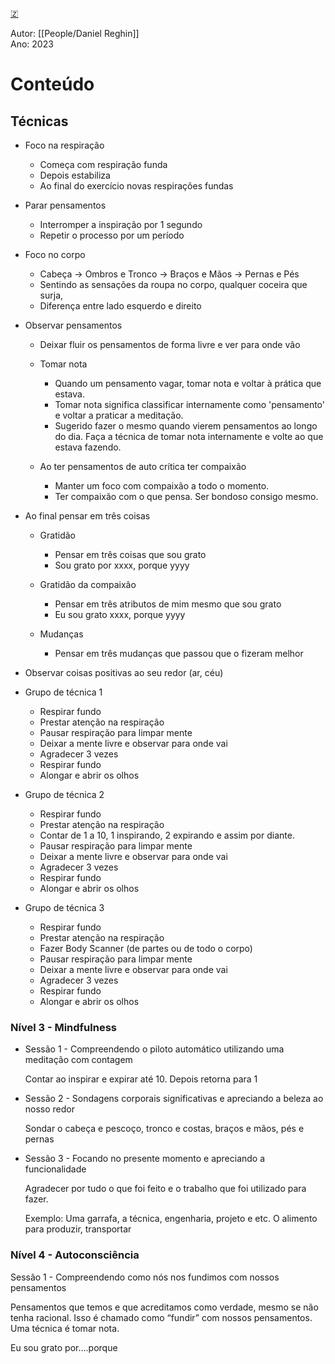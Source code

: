 [🇿](zotero://select/library/items/IJAP9RMV)

Autor: [[People/Daniel Reghin]]  
Ano: 2023
# Conteúdo

## Técnicas

- Foco na respiração
    
    - Começa com respiração funda
    - Depois estabiliza
    - Ao final do exercício novas respirações fundas
- Parar pensamentos
    
    - Interromper a inspiração por 1 segundo
    - Repetir o processo por um período
- Foco no corpo
    
    - Cabeça -> Ombros e Tronco -> Braços e Mãos -> Pernas e Pés
    - Sentindo as sensações da roupa no corpo, qualquer coceira que surja,
    - Diferença entre lado esquerdo e direito
- Observar pensamentos
    
    - Deixar fluir os pensamentos de forma livre e ver para onde vão
    - Tomar nota
        
        - Quando um pensamento vagar, tomar nota e voltar à prática que estava.
        - Tomar nota significa classificar internamente como 'pensamento' e voltar a praticar a meditação.
        - Sugerido fazer o mesmo quando vierem pensamentos ao longo do dia. Faça a técnica de tomar nota internamente e volte ao que estava fazendo.
    - Ao ter pensamentos de auto crítica ter compaixão
        
        - Manter um foco com compaixão a todo o momento.
        - Ter compaixão com o que pensa. Ser bondoso consigo mesmo.
- Ao final pensar em três coisas
    
    - Gratidão
        
        - Pensar em três coisas que sou grato
        - Sou grato por xxxx, porque yyyy
    - Gratidão da compaixão
        
        - Pensar em três atributos de mim mesmo que sou grato
        - Eu sou grato xxxx, porque yyyy
    - Mudanças
        
        - Pensar em três mudanças que passou que o fizeram melhor
- Observar coisas positivas ao seu redor (ar, céu)

- Grupo de técnica 1
    
    - Respirar fundo
    - Prestar atenção na respiração
    - Pausar respiração para limpar mente
    - Deixar a mente livre e observar para onde vai
    - Agradecer 3 vezes
    - Respirar fundo
    - Alongar e abrir os olhos
- Grupo de técnica 2
    
    - Respirar fundo
    - Prestar atenção na respiração
    - Contar de 1 a 10, 1 inspirando, 2 expirando e assim por diante.
    - Pausar respiração para limpar mente
    - Deixar a mente livre e observar para onde vai
    - Agradecer 3 vezes
    - Respirar fundo
    - Alongar e abrir os olhos
- Grupo de técnica 3
    
    - Respirar fundo
    - Prestar atenção na respiração
    - Fazer Body Scanner (de partes ou de todo o corpo)
    - Pausar respiração para limpar mente
    - Deixar a mente livre e observar para onde vai
    - Agradecer 3 vezes
    - Respirar fundo
    - Alongar e abrir os olhos

### Nível 3 - Mindfulness

- Sessão 1 - Compreendendo o piloto automático utilizando uma meditação com contagem
    
    Contar ao inspirar e expirar até 10. Depois retorna para 1
    
- Sessão 2 - Sondagens corporais significativas e apreciando a beleza ao nosso redor
    
    Sondar o cabeça e pescoço, tronco e costas, braços e mãos, pés e pernas
    
- Sessão 3 - Focando no presente momento e apreciando a funcionalidade
    
    Agradecer por tudo o que foi feito e o trabalho que foi utilizado para fazer.
    
    Exemplo: Uma garrafa, a técnica, engenharia, projeto e etc. O alimento para produzir, transportar
    

### Nível 4 - Autoconsciência

Sessão 1 - Compreendendo como nós nos fundimos com nossos pensamentos

Pensamentos que temos e que acreditamos como verdade, mesmo se não tenha racional. Isso é chamado como “fundir” com nossos pensamentos. Uma técnica é tomar nota.

Eu sou grato por….porque

